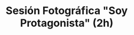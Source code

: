 ---
title: Sesión Fotográfica "Soy Protagonista" (2h)
seccion: Quince Años
tipo: Adicional
descripcion: 1 locación, 2 cambios, 10 fotos digitales y 10 impresas.
precio: 357000
---